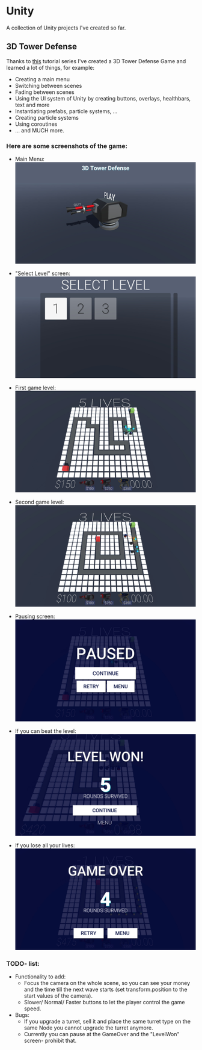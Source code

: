 # Unity
A collection of Unity projects I've created so far.

## 3D Tower Defense
Thanks to [this](https://www.youtube.com/watch?v=beuoNuK2tbk&list=PLPV2KyIb3jR4u5jX8za5iU1cqnQPmbzG0&index=1 "YouTube- Playlist") tutorial series I've created a 3D Tower Defense Game and learned a lot of things, for example:
- Creating a main menu
- Switching between scenes
- Fading between scenes
- Using the UI system of Unity by creating buttons, overlays, healthbars, text and more
- Instantiating prefabs, particle systems, ...
- Creating particle systems
- Using coroutines
- ... and MUCH more.

### Here are some screenshots of the game:
* Main Menu:
![MainMenu](./img/TowerDefense_3D/MainMenu.jpg)

* "Select Level" screen:
![SelectLevel](./img/TowerDefense_3D/SelectLevel.jpg)

* First game level:
![FirstLevel](./img/TowerDefense_3D/FirstLevel.jpg)

* Second game level:
![SecondLevel](./img/TowerDefense_3D/SecondLevel.jpg)

* Pausing screen:
![PauseMenu](./img/TowerDefense_3D/PauseMenu.jpg)

* If you can beat the level:
![LevelWon](./img/TowerDefense_3D/LevelWon.jpg)

* If you lose all your lives:
![GameOver](./img/TowerDefense_3D/GameOver.jpg)

### TODO- list:
 * Functionality to add:
	 + Focus the camera on the whole scene, so you can see your money and the time till the next wave starts (set transform.position to the start values of the camera).
	 + Slower/ Normal/ Faster buttons to let the player control the game speed.
 * Bugs:
	+ If you upgrade a turret, sell it and place the same turret type on the same Node you cannot upgrade the turret anymore.
	+ Currently you can pause at the GameOver and the "LevelWon" screen- prohibit that.
